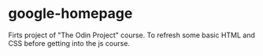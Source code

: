 # google-homepage
Firts project of "The Odin Project" course. To refresh some basic HTML and CSS before getting into the js course.
